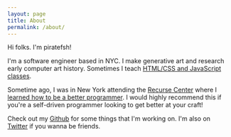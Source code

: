 ```yaml
---
layout: page
title: About
permalink: /about/
---
```


Hi folks. I'm piratefsh!

I'm a software engineer based in NYC. I make generative art and research early computer art history. Sometimes I teach [HTML/CSS and JavaScript classes](http://codeequality.org/2014/06/16/introduction-to-htmlcss.html).

Sometime ago, I was in New York attending the [Recurse Center](http://recurse.com) where I [learned how to be a better programmer](http://piratefsh.github.io/projects/experience/2016/04/16/my-recurse-center-experience.html). I would highly recommend this if you're a self-driven programmer looking to get better at your craft!

Check out my [Github](http://github.com/piratefsh) for some things that I'm working on. I'm also on [Twitter](http://twitter.com/piratefsh) if you wanna be friends.